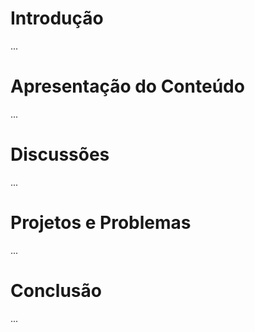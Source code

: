 # Introdução
...
# Apresentação do Conteúdo
...
# Discussões
...
# Projetos e Problemas
...
# Conclusão
...